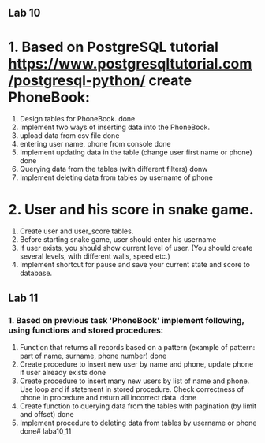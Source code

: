## Lab 10
# 1. Based on PostgreSQL tutorial https://www.postgresqltutorial.com/postgresql-python/ create PhoneBook:
1. Design tables for PhoneBook. done 
2. Implement two ways of inserting data into the PhoneBook.
3. upload data from csv file done
4. entering user name, phone from console done 
5. Implement updating data in the table (change user first name or phone) done
6. Querying data from the tables (with different filters) donw
7. Implement deleting data from tables by username of phone

# 2. User and his score in snake game.
1. Create user and user_score tables.
2. Before starting snake game, user should enter his username
3. If user exists, you should show current level of user. (You should create several levels, with different walls, speed etc.)
4. Implement shortcut for pause and save your current state and score to database.

## Lab 11

### 1. Based on previous task 'PhoneBook' implement following, using functions and stored procedures:
1. Function that returns all records based on a pattern (example of pattern: part of name, surname, phone number)  done
2. Create procedure to insert new user by name and phone, update phone if user already exists done
3. Create procedure to insert many new users by list of name and phone. Use loop and if statement in stored procedure. Check correctness of phone in procedure and return all incorrect data. done 
4. Create function to querying data from the tables with pagination (by limit and offset) done
5. Implement procedure to deleting data from tables by username or phone done#   l a b a 1 0 _ 1 1  
 